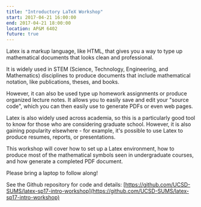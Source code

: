 ```yaml
---
title: "Introductory LaTeX Workshop"
start: 2017-04-21 16:00:00
end: 2017-04-21 18:00:00
location: AP&M 6402
future: true
---
```


Latex is a markup language, like HTML, that gives you a way to type up mathematical documents that looks clean and professional.

It is widely used in STEM (Science, Technology, Engineering, and Mathematics) disciplines to produce documents that include mathematical notation, like publications, theses, and books.

However, it can also be used type up homework assignments or produce organized lecture notes. It allows you to easily save and edit your "source code", which you can then easily use to generate PDFs or even web pages.

Latex is also widely used across academia, so this is a particularly good tool to know for those who are considering graduate school. However, it is also gaining popularity elsewhere - for example, it's possible to use Latex to produce resumes, reports, or presentations.

This workshop will cover how to set up a Latex environment, how to produce most of the mathematical symbols seen in undergraduate courses, and how generate a completed PDF document.

Please bring a laptop to follow along!

See the Github repository for code and details: [https://github.com/UCSD-SUMS/latex-sp17-intro-workshop](https://github.com/UCSD-SUMS/latex-sp17-intro-workshop)
